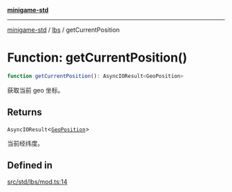 [**minigame-std**](../../../README.md)

***

[minigame-std](../../../README.md) / [lbs](../README.md) / getCurrentPosition

# Function: getCurrentPosition()

```ts
function getCurrentPosition(): AsyncIOResult<GeoPosition>
```

获取当前 geo 坐标。

## Returns

`AsyncIOResult`\<[`GeoPosition`](../interfaces/GeoPosition.md)\>

当前经纬度。

## Defined in

[src/std/lbs/mod.ts:14](https://github.com/JiangJie/minigame-std/blob/eeac001add8ab13d21bab6e48cf53f07cd0a9aad/src/std/lbs/mod.ts#L14)
